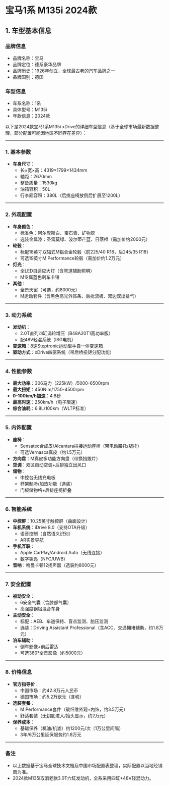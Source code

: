 
# 宝马1系 M135i 2024款
## 1. 车型基本信息
### 品牌信息
- 品牌名称：宝马
- 品牌定位：德系豪华品牌
- 品牌历史：1926年创立，全球最古老的汽车品牌之一
- 品牌国别：德国

### 车型信息
- 车系名称：1系
- 具体型号：M135i
- 年款信息：2024款

以下是2024款宝马1系M135i xDrive的详细车型信息（基于全球市场最新数据整理，部分配置可能因地区不同存在差异）：

---

### **1. 基本参数**
- **车身尺寸**：  
  - 长×宽×高：4319×1799×1434mm  
  - 轴距：2670mm  
  - 整备质量：1530kg  
  - 油箱容积：50L  
  - 行李厢容积：380L（后排座椅放倒后扩展至1200L）

---

### **2. 外观配置**
- **车身颜色**：  
  - 标准色：阿尔卑斯白、宝石青、矿物灰  
  - 选装金属漆：圣雷莫绿、波尔蒂芒蓝、日落橙（需加价约2000元）  
- **轮毂**：  
  - 标配18英寸双辐式M铝合金轮毂（前225/40 R18，后245/35 R18）  
  - 可选19英寸M Performance轮毂（需加价约1.2万元）  
- **灯光**：  
  - 全LED自适应大灯（含弯道辅助照明）  
  - M专属蓝色刹车卡钳  
- **其他**：  
  - 全景天窗（可选，约8000元）  
  - M运动套件（含黑色高光外饰条、后扰流板、双边双出排气）

---

### **3. 动力系统**
- **发动机**：  
  - 2.0T直列四缸涡轮增压（B48A20T1高功率版）  
  - 配48V轻混系统（ISG电机）  
- **变速箱**：8速Steptronic运动型手自一体变速箱  
- **驱动方式**：xDrive四驱系统（带后桥扭矩分配功能）  

---

### **4. 性能参数**
- **最大功率**：306马力（225kW）/5000-6500rpm  
- **最大扭矩**：450N·m/1750-4500rpm  
- **0-100km/h加速**：4.8秒  
- **最高时速**：250km/h（电子限速）  
- **综合油耗**：6.8L/100km（WLTP标准）

---

### **5. 内饰配置**
- **座椅**：  
  - Sensatec合成皮/Alcantara拼接运动座椅（带电动腰托/腿托）  
  - 可选Vernasca真皮（约1.5万元）  
- **方向盘**：M真皮多功能方向盘（带换挡拨片）  
- **空调**：双区自动空调+后排独立出风口  
- **储物**：  
  - 中控台无线充电板  
  - 杯架制冷/加热功能（选装）  
  - 门板储物格+后排座椅折叠  

---

### **6. 智能系统**
- **中控屏**：10.25英寸触控屏（曲面设计）  
- **车机系统**：iDrive 8.0（支持OTA升级）  
  - 语音控制（自然语义识别）  
  - AR实景导航  
- **手机互联**：  
  - Apple CarPlay/Android Auto（无线连接）  
  - 数字钥匙（NFC/UWB）  
- **音响**：哈曼卡顿12扬声器（选装约8000元）  

---

### **7. 安全配置**
- **被动安全**：  
  - 6安全气囊（含膝部气囊）  
  - 高强度钢铝混合车身  
- **主动安全**：  
  - 标配：AEB、车道保持、盲点监测、胎压监测  
  - 选装：Driving Assistant Professional（含ACC、交通拥堵辅助，约1.8万元）  
- **泊车辅助**：  
  - 倒车影像+前后雷达  
  - 可选360°全景影像（约5000元）  

---

### **8. 价格信息**
- **官方指导价**：  
  - 中国市场：约42.8万元人民币  
  - 德国市场：约5.2万欧元（含税）  
- **选装套餐**：  
  - M Performance套件（碳纤维外观+内饰，约3.5万元）  
  - 舒适套装（无钥匙进入/抬头显示，约2万元）  
- **保养成本**：  
  - 基础保养（机油/机滤）约1200元/次（1万公里间隔）  
  - 3年/6万公里延保服务约1.8万元  

---

### **备注**  
- 以上数据基于宝马全球技术文档及中国市场配置表整理，实际配置以当地经销商为准。  
- 2024款M135i取消老款3.0T六缸发动机，全系采用四缸+48V轻混动力。
